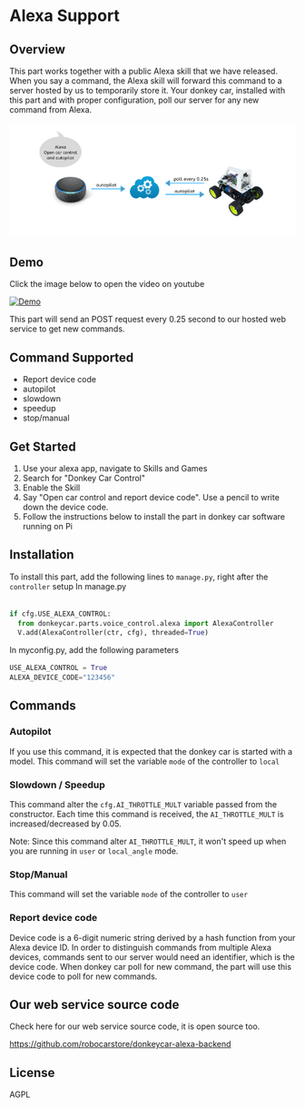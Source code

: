 # Alexa Support
## Overview
This part works together with a public Alexa skill that we have released. When you say a command, the Alexa skill will forward this command to a server hosted by us to temporarily store it. Your donkey car, installed with this part and with proper configuration, poll our server for any new command from Alexa.

![alt text](alexa_overview.png "Title")


## Demo
Click the image below to open the video on youtube

[![Demo](https://img.youtube.com/vi/Q3kYmy0yjmc/0.jpg)](https://www.youtube.com/watch?v=Q3kYmy0yjmc)

This part will send an POST request every 0.25 second to our hosted web service to get new commands.

## Command Supported
- Report device code
- autopilot
- slowdown
- speedup
- stop/manual

## Get Started
1. Use your alexa app, navigate to Skills and Games
2. Search for "Donkey Car Control"
3. Enable the Skill
4. Say "Open car control and report device code". Use a pencil to write down the device code.
5. Follow the instructions below to install the part in donkey car software running on Pi


## Installation
To install this part, add the following lines to `manage.py`, right after the `controller` setup
In manage.py
```python

if cfg.USE_ALEXA_CONTROL:
  from donkeycar.parts.voice_control.alexa import AlexaController
  V.add(AlexaController(ctr, cfg), threaded=True)
```

In myconfig.py, add the following parameters
```python
USE_ALEXA_CONTROL = True
ALEXA_DEVICE_CODE="123456"
```

## Commands
### Autopilot
If you use this command, it is expected that the donkey car is started with a model. This command will set the variable `mode` of the controller to `local`

### Slowdown / Speedup

This command alter the `cfg.AI_THROTTLE_MULT` variable passed from the constructor. Each time this command is received, the `AI_THROTTLE_MULT` is increased/decreased by 0.05.

Note: Since this command alter `AI_THROTTLE_MULT`, it won't speed up when you are running in `user` or `local_angle` mode.

### Stop/Manual
This command will set the variable `mode` of the controller to `user`

### Report device code
Device code is a 6-digit numeric string derived by a hash function from your Alexa device ID. In order to distinguish commands from multiple Alexa devices, commands sent to our server would need an identifier, which is the device code. When donkey car poll for new command, the part will use this device code to poll for new commands.

## Our web service source code
Check here for our web service source code, it is open source too.

https://github.com/robocarstore/donkeycar-alexa-backend

## License
AGPL